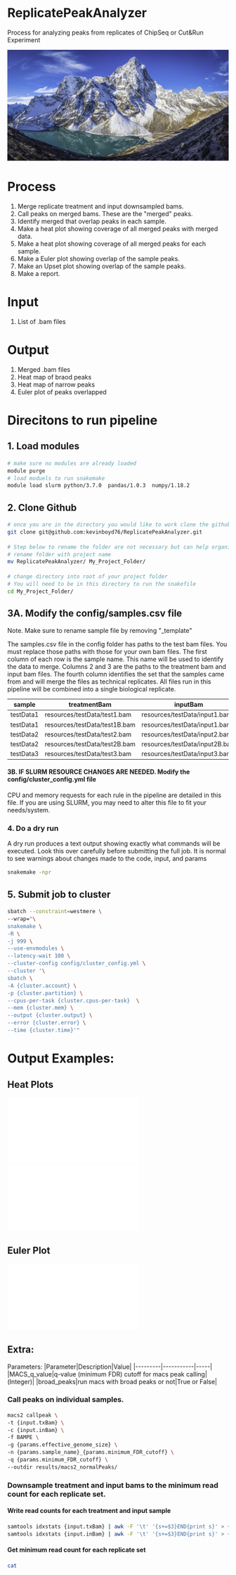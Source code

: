 # ReplicatePeakAnalyzer
Process for analyzing peaks from replicates of ChipSeq or Cut&amp;Run Experiment

![image](images/peaks.jpg)

# Process
1.  Merge replicate treatment and input downsampled bams.
2.  Call peaks on merged bams. These are the "merged" peaks.
3.  Identify merged that overlap peaks in each sample.
4.  Make a heat plot showing coverage of all merged peaks with merged data.
5.  Make a heat plot showing coverage of all merged peaks for each sample. 
6.  Make a Euler plot showing overlap of the sample peaks.
7.  Make an Upset plot showing overlap of the sample peaks.
8.  Make a report.

# Input
1. List of .bam files

# Output
1. Merged .bam files
2. Heat map of braod peaks
3. Heat map of narrow peaks
4. Euler plot of peaks overlapped

# Direcitons to run pipeline

## 1. Load modules
```bash
# make sure no modules are already loaded
module purge
# load moduels to run snakemake
module load slurm python/3.7.0  pandas/1.0.3  numpy/1.18.2
```

## 2. Clone Github
```bash
# once you are in the directory you would like to work clone the github repo
git clone git@github.com:kevinboyd76/ReplicatePeakAnalyzer.git

# Step below to rename the folder are not necessary but can help organize your files
# rename folder with project name
mv ReplicatePeakAnalyzer/ My_Project_Folder/

# change directory into root of your project folder
# You will need to be in this directory to run the snakefile
cd My_Project_Folder/
```


## 3A. Modify the config/samples.csv file
Note. Make sure to rename sample file by removing "_template"

The samples.csv file in the config folder has paths to the test bam files. You must replace those paths with those for your own bam files. The first column of each row is the sample name. This name will be used to identify the data to merge. Columns 2 and 3 are the paths to the treatment bam and input bam files. The fourth column identifies the set that the samples came from and will merge the files as technical replicates. All files run in this pipeline will be combined into a single biological replicate.

| sample      | treatmentBam                   | inputBam                        | set        |
|-------------|--------------------------------|---------------------------------|------------|
| testData1   | resources/testData/test1.bam   | resources/testData/input1.bam   | testData1  |
| testData1   | resources/testData/test1B.bam  | resources/testData/input1.bam   | testData1  |
| testData2   | resources/testData/test2.bam   | resources/testData/input2.bam   | testData2  |
| testData2   | resources/testData/test2B.bam  | resources/testData/input2B.bam  | testData2  |
| testData3   | resources/testData/test3.bam   | resources/testData/input3.bam   | testData3  |


#### 3B. IF SLURM RESOURCE CHANGES ARE NEEDED. Modify the config/cluster_config.yml file

CPU and memory requests for each rule in the pipeline are detailed in this file. If you are using SLURM, you may need to alter this file to fit your needs/system.


### 4. Do a dry run
A dry run produces a text output showing exactly what commands will be executed. Look this over carefully before submitting the full job. It is normal to see warnings about changes made to the code, input, and params
```bash
snakemake -npr
```


## 5. Submit job to cluster
```bash
sbatch --constraint=westmere \
--wrap="\
snakemake \
-R \
-j 999 \
--use-envmodules \
--latency-wait 100 \
--cluster-config config/cluster_config.yml \
--cluster '\
sbatch \
-A {cluster.account} \
-p {cluster.partition} \
--cpus-per-task {cluster.cpus-per-task}  \
--mem {cluster.mem} \
--output {cluster.output} \
--error {cluster.error} \
--time {cluster.time}'"
```

# Output Examples:

## Heat Plots
![Alt Text](images/testExperiment_0.05_2_heatPlotAcrossMidpoints.pdf)
![Alt Text](images/testExperiment_0.05_2_heatPlotAcrossPeakSummits.pdf)

## Euler Plot
![Alt Text](images/testExperiment_0.05_eulerPlot.pdf)


## Extra:

Parameters:
|Parameter|Description|Value|
|---------|-----------|-----|
|MACS_q_value|q-value (minimum FDR) cutoff for macs peak calling|(Integer)|
|broad_peaks|run macs with broad peaks or not|True or False|


### Call peaks on individual samples.
```bash
macs2 callpeak \
-t {input.txBam} \
-c {input.inBam} \
-f BAMPE \
-g {params.effective_genome_size} \
-n {params.sample_name}_{params.minimum_FDR_cutoff} \
-q {params.minimum_FDR_cutoff} \
--outdir results/macs2_normalPeaks/
```
### Downsample treatment and input bams to the minimum read count for each replicate set.
#### Write read counts for each treatment and input sample
```bash
samtools idxstats {input.txBam} | awk -F '\t' '{s+=$3}END{print s}' > {output.treatmentCountFile}
samtools idxstats {input.inBam} | awk -F '\t' '{s+=$3}END{print s}' > {output.inputCountFile}
```
#### Get minimum read count for each replicate set
```bash
cat 
```

